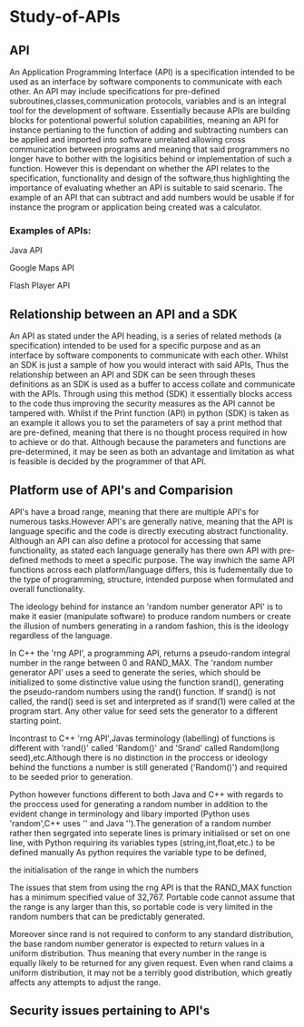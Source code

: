 # Study-of-APIs

## API
An Application Programming Interface (API) is a specification intended to be used as an interface by software components to communicate with each other. An API may include specifications for pre-defined subroutines,classes,communication protocols, variables and is an integral tool for the development of software. Essentially because APIs are building blocks for potentional powerful solution capabilities, meaning an API for instance pertianing to the function of adding and subtracting numbers can be applied and imported into software unrelated allowing cross communication between programs and meaning that said programmers no longer have to bother with the logisitics behind or implementation of such a function. However this is dependant on whether the API relates to the specification, functionality and design of the software,thus highlighting the importance of evaluating whether an API is suitable to said scenario. The example of an API that can subtract and add numbers would be usable if for instance the program or application being created was a calculator. 

### Examples of APIs:
Java API

Google Maps API

Flash Player API


##  Relationship between an API and a SDK
An API as stated under the API heading, is a series of related methods (a specification) intended to be used for a specific purpose and as an interface by software components to communicate with each other. Whilst an SDK is just a sample of how you would interact with said APIs, Thus the relationship between an API and SDK can be seen through theses definitions as an SDK is used as a buffer to access collate and communicate with the APIs. Through using this method (SDK) it essentially blocks access to the code thus improving the security measures as the API cannot be tampered with. Whilst if the Print function (API) in python (SDK) is taken as an example it allows you to set the parameters of say a print method that are pre-defined, meaning that there is no thought process required in how to achieve or do that. Although because the parameters and functions are pre-determined, it may be seen as both an advantage and limitation as what is feasible is decided by the programmer of that API.

## Platform use of API's and Comparision 

API's have a broad range, meaning that there are multiple API's for numerous tasks.However API's are generally native, meaning that the API is language specific and the code is directly executing abstract functionality. Although an API can also define a protocol for accessing that same functionality, as stated each language generally has there own API with pre-defined methods to meet a specific purpose. The way inwhich the same API functions across each platform/language differs, this is fudementally due to the type of programming, structure, intended purpose when formulated and overall functionality. 

The ideology behind for instance an 'random number generator API' is to make it easier (manipulate software) to produce random numbers or create the illusion of numbers generating in a random fashion, this is the ideology regardless of the language. 

In C++ the 'rng API', a programming API, returns a pseudo-random integral number in the range between 0 and RAND_MAX. The 'random number generator API' uses a seed to generate the series, which should be initialized to some distinctive value using the function srand(), generating the pseudo-random numbers using the rand() function. If srand() is not called, the rand() seed is set and interpreted as if srand(1) were called at the program start. Any other value for seed sets the generator to a different starting point.

Incontrast to C++ 'rng API',Javas terminology (labelling) of functions is different with 'rand()'  called 'Random()' and 'Srand' called Random(long seed),etc.Although there is no distinction in the proccess or ideology behind the functions a number is still generated ('Random()') and required to be seeded prior to generation.

Python however functions different to both Java and C++ with regards to the proccess used for generating a random number in addition to the evident change in terminology and libary imported (Python uses 'random',C++ uses '' and Java '').The generation of a random number rather then segrgated into seperate lines is primary initialised or set on one line, with Python requiring its variables types (string,int,float,etc.) to be defined manually   As python requires the variable type to be defined,

the initialisation of the range in which the numbers 










The issues that stem from using the rng API is that the RAND_MAX function has a minimum specified value of 32,767. Portable code cannot assume that the range is any larger than this, so portable code is very limited in the random numbers that can be predictably generated. 

Moreover since rand is not required to conform to any standard distribution, the base random number generator is expected to return values in a uniform distribution. Thus meaning that every number in the range is equally likely to be returned for any given request. Even when rand claims a uniform distribution, it may not be a terribly good distribution, which greatly affects any attempts to adjust the range.

## Security issues pertaining to API's












